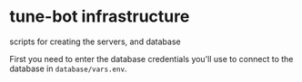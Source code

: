 # tune-bot infrastructure
scripts for creating the servers, and database

First you need to enter the database credentials you'll use to connect to the database in `database/vars.env`.
